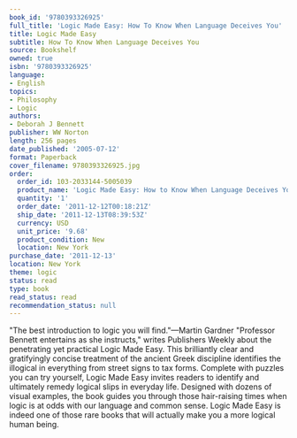 ```yaml
---
book_id: '9780393326925'
full_title: 'Logic Made Easy: How To Know When Language Deceives You'
title: Logic Made Easy
subtitle: How To Know When Language Deceives You
source: Bookshelf
owned: true
isbn: '9780393326925'
language:
- English
topics:
- Philosophy
- Logic
authors:
- Deborah J Bennett
publisher: WW Norton
length: 256 pages
date_published: '2005-07-12'
format: Paperback
cover_filename: 9780393326925.jpg
order:
  order_id: 103-2033144-5005039
  product_name: 'Logic Made Easy: How to Know When Language Deceives You'
  quantity: '1'
  order_date: '2011-12-12T00:18:21Z'
  ship_date: '2011-12-13T08:39:53Z'
  currency: USD
  unit_price: '9.68'
  product_condition: New
  location: New York
purchase_date: '2011-12-13'
location: New York
theme: logic
status: read
type: book
read_status: read
recommendation_status: null
---
```

"The best introduction to logic you will find."—Martin Gardner
"Professor Bennett entertains as she instructs," writes Publishers Weekly about the penetrating yet practical Logic Made Easy. This brilliantly clear and gratifyingly concise treatment of the ancient Greek discipline identifies the illogical in everything from street signs to tax forms. Complete with puzzles you can try yourself, Logic Made Easy invites readers to identify and ultimately remedy logical slips in everyday life. Designed with dozens of visual examples, the book guides you through those hair-raising times when logic is at odds with our language and common sense. Logic Made Easy is indeed one of those rare books that will actually make you a more logical human being.
